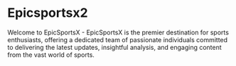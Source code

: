 # Epicsportsx2
Welcome to EpicSportsX - EpicSportsX is the premier destination for sports enthusiasts, offering a dedicated team of passionate individuals committed to delivering the latest updates, insightful analysis, and engaging content from the vast world of sports. 
